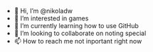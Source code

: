 - 👋 Hi, I’m @nikoladw
- 👀 I’m interested in games
- 🌱 I’m currently learning how to use GitHub
- 💞️ I’m looking to collaborate on noting special
- 📫 How to reach me not inportant right now

<!---
nikoladw/nikoladw is a ✨ special ✨ repository because its `README.md` (this file) appears on your GitHub profile.
You can click the Preview link to take a look at your changes.
--->
